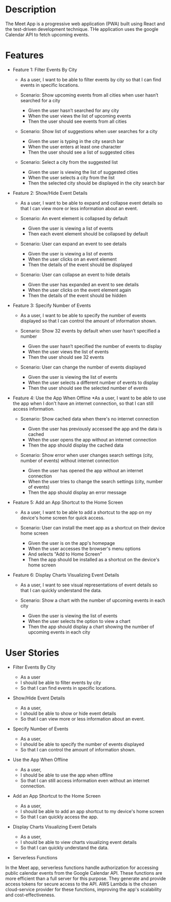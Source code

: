 # Description

The Meet App is a progressive web application (PWA) built using React and the test-driven development technique. THe application uses the google Calendar API to fetch upcoming events. 

# Features

* Feature 1: Filter Events By City
  * As a user, I want to be able to filter events by city so that I can find events in specific locations.

  * Scenario: Show upcoming events from all cities when user hasn’t searched for a city
    * Given the user hasn’t searched for any city
    * When the user views the list of upcoming events
    * Then the user should see events from all cities

  * Scenario: Show list of suggestions when user searches for a city
    * Given the user is typing in the city search bar
    * When the user enters at least one character
    * Then the user should see a list of suggested cities

  * Scenario: Select a city from the suggested list
    * Given the user is viewing the list of suggested cities
    * When the user selects a city from the list
    * Then the selected city should be displayed in the city search bar


* Feature 2: Show/Hide Event Details
  * As a user, I want to be able to expand and collapse event details so that I can view more or less information about an event.

  * Scenario: An event element is collapsed by default
    * Given the user is viewing a list of events
    * Then each event element should be collapsed by default

  * Scenario: User can expand an event to see details
    * Given the user is viewing a list of events
    * When the user clicks on an event element
    * Then the details of the event should be displayed

  * Scenario: User can collapse an event to hide details
    * Given the user has expanded an event to see details
    * When the user clicks on the event element again
    * Then the details of the event should be hidden

* Feature 3: Specify Number of Events
  * As a user, I want to be able to specify the number of events displayed so that I can control the amount of information shown.

  * Scenario: Show 32 events by default when user hasn’t specified a number
    * Given the user hasn’t specified the number of events to display
    * When the user views the list of events
    * Then the user should see 32 events

  * Scenario: User can change the number of events displayed
    * Given the user is viewing the list of events
    * When the user selects a different number of events to display
    * Then the user should see the selected number of events

* Feature 4: Use the App When Offline
  *As a user, I want to be able to use the app when I don't have an internet connection, so that I can still access information.

  * Scenario: Show cached data when there's no internet connection
    * Given the user has previously accessed the app and the data is cached
    * When the user opens the app without an internet connection
    * Then the app should display the cached data

  * Scenario: Show error when user changes search settings (city, number of events) without internet connection
    * Given the user has opened the app without an internet connection
    * When the user tries to change the search settings (city, number of events)
    * Then the app should display an error message

* Feature 5: Add an App Shortcut to the Home Screen
  * As a user, I want to be able to add a shortcut to the app on my device's home screen for quick access.

  * Scenario: User can install the meet app as a shortcut on their device home screen
    * Given the user is on the app's homepage
    * When the user accesses the browser's menu options
    * And selects "Add to Home Screen"
    * Then the app should be installed as a shortcut on the device's home screen

* Feature 6: Display Charts Visualizing Event Details
  * As a user, I want to see visual representations of event details so that I can quickly understand the data.

  * Scenario: Show a chart with the number of upcoming events in each city
    * Given the user is viewing the list of events
    * When the user selects the option to view a chart
    * Then the app should display a chart showing the number of upcoming events in each city

# User Stories

* Filter Events By City

  * As a user
  * I should be able to filter events by city
  * So that I can find events in specific locations.

* Show/Hide Event Details

  * As a user,
  * I should be able to show or hide event details
  * So that I can view more or less information about an event.

* Specify Number of Events

  * As a user,
  * I should be able to specify the number of events displayed
  * So that I can control the amount of information shown.

* Use the App When Offline

  * As a user,
  * I should be able to use the app when offline
  * So that I can still access information even without an internet connection.

* Add an App Shortcut to the Home Screen
  
  * As a user,
  * I should be able to add an app shortcut to my device's home screen
  * So that I can quickly access the app.

* Display Charts Visualizing Event Details

  * As a user,
  * I should be able to view charts visualizing event details
  * So that I can quickly understand the data.

* Serverless Functions


In the Meet app, serverless functions handle authorization for accessing public calendar events from the Google Calendar API. These functions are more efficient than a full server for this purpose. They generate and provide access tokens for secure access to the API. AWS Lambda is the chosen cloud-service provider for these functions, improving the app's scalability and cost-effectiveness.

  
